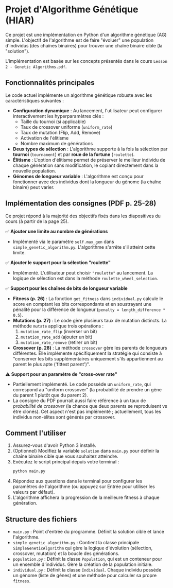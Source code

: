 # Projet d'Algorithme Génétique (HIAR)

Ce projet est une implémentation en Python d'un algorithme génétique (AG) simple. L'objectif de l'algorithme est de faire "évoluer" une population d'individus (des chaînes binaires) pour trouver une chaîne binaire cible (la "solution").

L'implémentation est basée sur les concepts présentés dans le cours `Lesson 2 - Genetic Algorithms.pdf`.

## Fonctionnalités principales

Le code actuel implémente un algorithme génétique robuste avec les caractéristiques suivantes :

* **Configuration dynamique** : Au lancement, l'utilisateur peut configurer interactivement les hyperparamètres clés :
    * Taille du tournoi (si applicable)
    * Taux de crossover uniforme (`uniform_rate`)
    * Taux de mutation (Flip, Add, Remove)
    * Activation de l'élitisme
    * Nombre maximum de générations
* **Deux types de sélection** : L'algorithme supporte à la fois la sélection par **tournoi** (`tournament`) et par **roue de la fortune** (`roulette`).
* **Élitisme** : L'option d'élitisme permet de préserver le meilleur individu de chaque génération sans modification, le copiant directement dans la nouvelle population.
* **Génomes de longueur variable** : L'algorithme est conçu pour fonctionner avec des individus dont la longueur du génome (la chaîne binaire) peut varier.

## Implémentation des consignes (PDF p. 25-28)

Ce projet répond à la majorité des objectifs fixés dans les diapositives du cours (à partir de la page 25).

✅ **Ajouter une limite au nombre de générations**
* Implémenté via le paramètre `self.max_gen` dans `simple_genetic_algorithm.py`. L'algorithme s'arrête s'il atteint cette limite.

✅ **Ajouter le support pour la sélection "roulette"**
* Implémenté. L'utilisateur peut choisir `"roulette"` au lancement. La logique de sélection est dans la méthode `roulette_wheel_selection`.

✅ **Support pour les chaînes de bits de longueur variable**
* **Fitness (p. 26)** : La fonction `get_fitness` dans `individual.py` calcule le score en comptant les bits correspondants et en soustrayant une pénalité pour la différence de longueur (`penalty = length_difference * 0.5`).
* **Mutations (p. 27)** : Le code gère plusieurs taux de mutation distincts. La méthode `mutate` applique trois opérations :
    1.  `mutation_rate_flip` (inverser un bit)
    2.  `mutation_rate_add` (ajouter un bit)
    3.  `mutation_rate_remove` (retirer un bit)
* **Crossover (p. 28)** : La méthode `crossover` gère les parents de longueurs différentes. Elle implémente spécifiquement la stratégie qui consiste à "conserver les bits supplémentaires uniquement s'ils appartiennent au parent le plus apte ('fittest parent')".

⚠️ **Support pour un paramètre de "cross-over rate"**
* Partiellement implémenté. Le code possède un `uniform_rate`, qui correspond au "uniform crossover" (la probabilité de prendre un gène du parent 1 plutôt que du parent 2).
* La consigne du PDF pourrait aussi faire référence à un taux de *probabilité de crossover* (la chance que deux parents se reproduisent vs être clonés). Cet aspect n'est pas implémenté ; actuellement, tous les individus non-élites sont générés par crossover.

## Comment l'utiliser

1.  Assurez-vous d'avoir Python 3 installé.
2.  (Optionnel) Modifiez la variable `solution` dans `main.py` pour définir la chaîne binaire cible que vous souhaitez atteindre.
3.  Exécutez le script principal depuis votre terminal :
    ```bash
    python main.py
    ```
4.  Répondez aux questions dans le terminal pour configurer les paramètres de l'algorithme (ou appuyez sur Entrée pour utiliser les valeurs par défaut).
5.  L'algorithme affichera la progression de la meilleure fitness à chaque génération.

## Structure des fichiers

* `main.py` : Point d'entrée du programme. Définit la solution cible et lance l'algorithme.
* `simple_genetic_algorithm.py` : Contient la classe principale `SimpleGeneticAlgorithm` qui gère la logique d'évolution (sélection, crossover, mutation) et la boucle des générations.
* `population.py` : Définit la classe `Population`, qui est un conteneur pour un ensemble d'individus. Gère la création de la population initiale.
* `individual.py` : Définit la classe `Individual`. Chaque individu possède un génome (liste de gènes) et une méthode pour calculer sa propre `fitness`.
